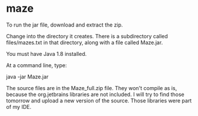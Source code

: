 # maze

To run the jar file, download and extract the zip.

Change into the directory it creates.
There is a subdirectory called files/mazes.txt in that directory, along with a file called Maze.jar.

You must have Java 1.8 installed.

At a command line, type:

java -jar Maze.jar

The source files are in the Maze_full.zip file.  They won't compile as is, because the org.jetbrains libraries are not included.  I will try to find those tomorrow and upload a new version of the source.  Those libraries were part of my IDE.
